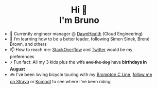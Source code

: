 <h1 align="center">Hi 👋<br>I'm Bruno</h1>

- 🔭 Currently engineer manager @ [DawnHealth](https://dawnhealth.com/) (Cloud Engineering)
- 🌱 I’m learning how to be a better leader, following Simon Sinek, Brené Brown, and others
- 📫 How to reach me: [StackOverflow](https://stackoverflow.com/users/28004/balexandre?tab=profile) and [Twitter](https://twitter.com/balexandre) would be my preferences
- ⚡ Fun fact: All my 3 kids plus the wife <s>and the dog</s> have **birthdays in August**
- 🚲 I've been loving bicycle touring with my [Brompton C Line](https://global.brompton.com/c-line), [follow me on Strava](https://strava.com/athletes/27719527) or [Komoot](https://www.komoot.com/user/2542150302711) to see where I've been riding
